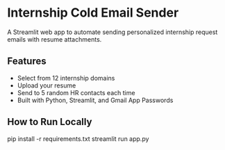 # Internship Cold Email Sender

A Streamlit web app to automate sending personalized internship request emails with resume attachments.

## Features
- Select from 12 internship domains
- Upload your resume
- Send to 5 random HR contacts each time
- Built with Python, Streamlit, and Gmail App Passwords

## How to Run Locally
pip install -r requirements.txt
streamlit run app.py